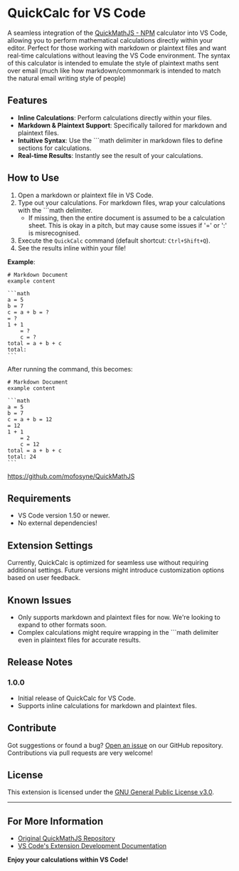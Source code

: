 # QuickCalc for VS Code

A seamless integration of the [QuickMathJS - NPM](https://www.npmjs.com/package/quickmathjs?activeTab=readme) calculator into VS Code, allowing you to perform mathematical calculations directly within your editor. Perfect for those working with markdown or plaintext files and want real-time calculations without leaving the VS Code environment. The syntax of this calculator is intended to emulate the style of plaintext maths sent over email (much like how markdown/commonmark is intended to match the natural email writing style of people)

## Features

- **Inline Calculations**: Perform calculations directly within your files.
- **Markdown & Plaintext Support**: Specifically tailored for markdown and plaintext files.
- **Intuitive Syntax**: Use the ```math delimiter in markdown files to define sections for calculations.
- **Real-time Results**: Instantly see the result of your calculations.

## How to Use

1. Open a markdown or plaintext file in VS Code.
2. Type out your calculations. For markdown files, wrap your calculations with the ```math delimiter.
    - If missing, then the entire document is assumed to be a calculation sheet. This is okay in a pitch, but may cause some issues if '=' or ':' is misrecognised.
3. Execute the `QuickCalc` command (default shortcut: `Ctrl+Shift+Q`).
4. See the results inline within your file!

**Example**:

    # Markdown Document
    example content

    ```math
    a = 5
    b = 7
    c = a + b = ?
    = ?
    1 + 1
        = ?
        c = ?
    total = a + b + c
    total:
    ```

After running the command, this becomes:

    # Markdown Document
    example content

    ```math
    a = 5
    b = 7
    c = a + b = 12
    = 12
    1 + 1
        = 2
        c = 12
    total = a + b + c
    total: 24
    ```

https://github.com/mofosyne/QuickMathJS

## Requirements

- VS Code version 1.50 or newer.
- No external dependencies!

## Extension Settings

Currently, QuickCalc is optimized for seamless use without requiring additional settings. Future versions might introduce customization options based on user feedback.

## Known Issues

- Only supports markdown and plaintext files for now. We're looking to expand to other formats soon.
- Complex calculations might require wrapping in the ```math delimiter even in plaintext files for accurate results.

## Release Notes

### 1.0.0

- Initial release of QuickCalc for VS Code.
- Supports inline calculations for markdown and plaintext files.

## Contribute

Got suggestions or found a bug? [Open an issue](https://github.com/mofosyne/vscode-quickcalc/issues) on our GitHub repository. Contributions via pull requests are very welcome!

## License

This extension is licensed under the [GNU General Public License v3.0](https://github.com/mofosyne/vscode-quickcalc/blob/main/LICENSE).

---

## For More Information

- [Original QuickMathJS Repository](https://github.com/mofosyne/QuickMathJS)
- [VS Code's Extension Development Documentation](https://code.visualstudio.com/api)

**Enjoy your calculations within VS Code!**
